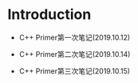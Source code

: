 # Introduction

+ C++ Primer第一次笔记(2019.10.12)

+ C++ Primer第二次笔记(2019.10.14)

+ C++ Primer第三次笔记(2019.10.15)